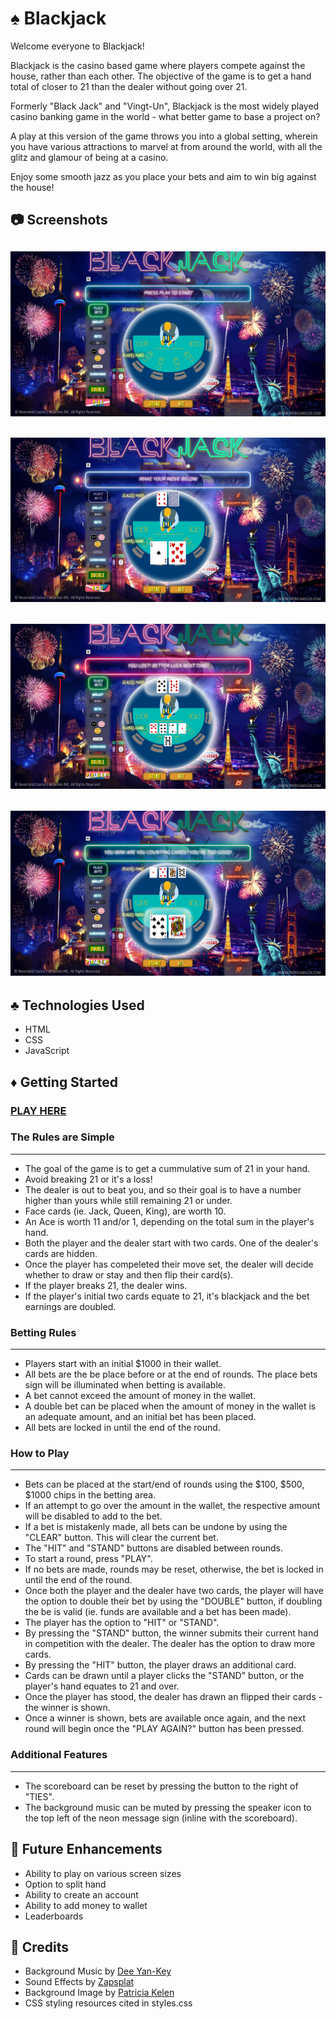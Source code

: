 # :spades: Blackjack 

Welcome everyone to Blackjack!

Blackjack is the casino based game where players compete against the house, rather than each other. The objective of the game is to get a hand total of closer to 21 than the dealer without going over 21.

Formerly "Black Jack" and "Vingt-Un", Blackjack is the most widely played casino banking game in the world - what better game to base a project on?

A play at this version of the game throws you into a global setting, wherein you have various attractions to marvel at from around the world, with all the glitz and glamour of being at a casino.

Enjoy some smooth jazz as you place your bets and aim to win big against the house!

## :camera: Screenshots

![Alt text](https://github.com/CharlesAta/Blackjack/blob/master/assets/imgs/OpeningScreen.png?raw=true)
---
![Alt text](https://github.com/CharlesAta/Blackjack/blob/master/assets/imgs/MiddleRound.png?raw=true)
---
![Alt text](https://github.com/CharlesAta/Blackjack/blob/master/assets/imgs/Loss.png?raw=true)
---
![Alt text](https://github.com/CharlesAta/Blackjack/blob/master/assets/imgs/Win.png?raw=true)
---

## :clubs: Technologies Used 

- HTML
- CSS
- JavaScript

## :diamonds: Getting Started 

### [PLAY HERE](https://charlesata.github.io/Blackjack/)

### The Rules are Simple
---
- The goal of the game is to get a cummulative sum of 21 in your hand.
- Avoid breaking 21 or it's a loss!
- The dealer is out to beat you, and so their goal is to have a number higher than yours while still remaining 21 or under.
- Face cards (ie. Jack, Queen, King), are worth 10.
- An Ace is worth 11 and/or 1, depending on the total sum in the player's hand.
- Both the player and the dealer start with two cards. One of the dealer's cards are hidden.
- Once the player has compeleted their move set, the dealer will decide whether to draw or stay and then flip their card(s).
- If the player breaks 21, the dealer wins.
- If the player's initial two cards equate to 21, it's blackjack and the bet earnings are doubled.

### Betting Rules
---
- Players start with an initial $1000 in their wallet.
- All bets are the be place before or at the end of rounds. The place bets sign will be illuminated when betting is available.
- A bet cannot exceed the amount of money in the wallet.
- A double bet can be placed when the amount of money in the wallet is an adequate amount, and an initial bet has been placed.
- All bets are locked in until the end of the round.

### How to Play
---
- Bets can be placed at the start/end of rounds using the $100, $500, $1000 chips in the betting area.
- If an attempt to go over the amount in the wallet, the respective amount will be disabled to add to the bet.
- If a bet is mistakenly made, all bets can be undone by using the "CLEAR" button. This will clear the current bet.
- The "HIT" and "STAND" buttons are disabled between rounds.
- To start a round, press "PLAY".
- If no bets are made, rounds may be reset, otherwise, the bet is locked in until the end of the round.
- Once both the player and the dealer have two cards, the player will have the option to double their bet by using the "DOUBLE" button, if doubling the be is valid (ie. funds are available and a bet has been made).
- The player has the option to "HIT" or "STAND".
- By pressing the "STAND" button, the winner submits their current hand in competition with the dealer. The dealer has the option to draw more cards.
- By pressing the "HIT" button, the player draws an additional card.
- Cards can be drawn until a player clicks the "STAND" button, or the player's hand equates to 21 and over.
- Once the player has stood, the dealer has drawn an flipped their cards - the winner is shown.
- Once a winner is shown, bets are available once again, and the next round will begin once the "PLAY AGAIN?" button has been pressed.

### Additional Features
---
- The scoreboard can be reset by pressing the button to the right of "TIES".
- The background music can be muted by pressing the speaker icon to the top left of the neon message sign (inline with the scoreboard).

## :pencil: Future Enhancements

- Ability to play on various screen sizes
- Option to split hand
- Ability to create an account
- Ability to add money to wallet
- Leaderboards

## :pray: Credits
- Background Music by [Dee Yan-Key](https://freemusicarchive.org/music/Dee_Yan-Key)
- Sound Effects by [Zapsplat](https://www.zapsplat.com/)
- Background Image by [Patricia Kelen](https://www.artstation.com/artwork/gJOXRE)
- CSS styling resources cited in styles.css
